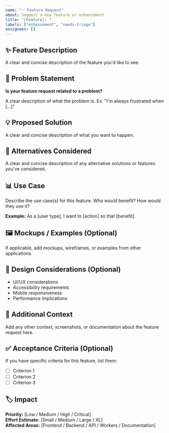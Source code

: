 ```yaml
---
name: "✨ Feature Request"
about: Suggest a new feature or enhancement
title: "[Feature]: "
labels: ["enhancement", "needs-triage"]
assignees: []
---
```


## ✨ Feature Description

A clear and concise description of the feature you'd like to see.

## 🎯 Problem Statement

**Is your feature request related to a problem?**

A clear description of what the problem is. Ex. "I'm always frustrated when [...]"

## 💡 Proposed Solution

A clear and concise description of what you want to happen.

## 🔄 Alternatives Considered

A clear and concise description of any alternative solutions or features you've considered.

## 📊 Use Case

Describe the use case(s) for this feature. Who would benefit? How would they use it?

**Example:**
As a [user type], I want to [action] so that [benefit].

## 🖼️ Mockups / Examples (Optional)

If applicable, add mockups, wireframes, or examples from other applications.

## 🎨 Design Considerations (Optional)

- UI/UX considerations
- Accessibility requirements
- Mobile responsiveness
- Performance implications

## 📝 Additional Context

Add any other context, screenshots, or documentation about the feature request here.

## ✅ Acceptance Criteria (Optional)

If you have specific criteria for this feature, list them:

- [ ] Criterion 1
- [ ] Criterion 2
- [ ] Criterion 3

## 🏷️ Impact

**Priority:** [Low / Medium / High / Critical]  
**Effort Estimate:** [Small / Medium / Large / XL]  
**Affected Areas:** [Frontend / Backend / API / Workers / Documentation]
